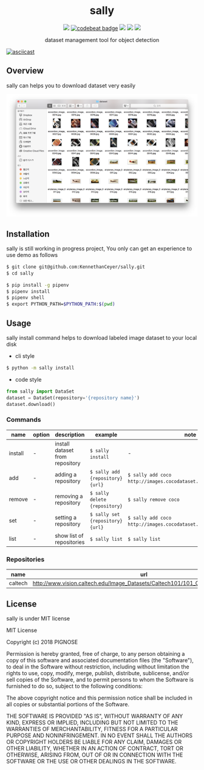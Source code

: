 <h1 align="center">sally</h1>

<p align="center">
    <a href="https://www.codefactor.io/repository/github/kennethanceyer/sally"><img src="https://www.codefactor.io/repository/github/kennethanceyer/sally/badge" /></a>
    <a href="https://codebeat.co/projects/github-com-kennethanceyer-sally-master"><img alt="codebeat badge" src="https://codebeat.co/badges/f92e5b84-3754-44fe-9a2e-f8fb5dcdd080" /></a>
    <a href="https://codeclimate.com/github/KennethanCeyer/sally/maintainability"><img src="https://api.codeclimate.com/v1/badges/3cfe32b8d506af47e678/maintainability" /></a>
    <a href="https://codeclimate.com/github/KennethanCeyer/sally/test_coverage"><img src="https://api.codeclimate.com/v1/badges/3cfe32b8d506af47e678/test_coverage" /></a>
    <a href="https://github.com/KennethanCeyer/sally/blob/master/LICENSE"><img src="https://img.shields.io/github/license/KennethanCeyer/sally.svg"></a>
</p>

<p align="center">dataset management tool for object detection</p>

[![asciicast](https://asciinema.org/a/187717.png)](https://asciinema.org/a/187717)

## Overview

sally can helps you to download dataset very easily

![dataset](./docs/.files/dataset.png)

## Installation

sally is still working in progress project, You only can get an experience to use demo as follows

```bash
$ git clone git@github.com:KennethanCeyer/sally.git
$ cd sally
```

```bash
$ pip install -g pipenv
$ pipenv install
$ pipenv shell
$ export PYTHON_PATH=$PYTHON_PATH:$(pwd)
```

## Usage

sally install command helps to download labeled image dataset to your local disk


- cli style
```bash
$ python -m sally install
```

- code style
```python
from sally import DataSet
dataset = DataSet(repository='{repository name}')
dataset.download()
```

### Commands

name | option | description | example | note
-----|--------|-------------|---------|----------
install | - | install dataset from repository | `$ sally install` | -
add | - | adding a repository | `$ sally add {repository} {url}` | `$ sally add coco http://images.cocodataset.org/zips/val2017.zip` | TBA
remove | - | removing a repository | `$ sally delete {repository}` | `$ sally remove coco` | TBA
set | - | setting a repository | `$ sally set {repository} {url}` | `$ sally add coco http://images.cocodataset.org/zips/val2017.zip` | TBA
list | - | show list of repositories | `$ sally list` | `$ sally list` | TBA

### Repositories

name | url | images
-----|-----|---------
caltech | http://www.vision.caltech.edu/Image_Datasets/Caltech101/101_ObjectCategories.tar.gz | 9145


## License

sally is under MIT license

MIT License

Copyright (c) 2018 PIGNOSE

Permission is hereby granted, free of charge, to any person obtaining a copy
of this software and associated documentation files (the "Software"), to deal
in the Software without restriction, including without limitation the rights
to use, copy, modify, merge, publish, distribute, sublicense, and/or sell
copies of the Software, and to permit persons to whom the Software is
furnished to do so, subject to the following conditions:

The above copyright notice and this permission notice shall be included in all
copies or substantial portions of the Software.

THE SOFTWARE IS PROVIDED "AS IS", WITHOUT WARRANTY OF ANY KIND, EXPRESS OR
IMPLIED, INCLUDING BUT NOT LIMITED TO THE WARRANTIES OF MERCHANTABILITY,
FITNESS FOR A PARTICULAR PURPOSE AND NONINFRINGEMENT. IN NO EVENT SHALL THE
AUTHORS OR COPYRIGHT HOLDERS BE LIABLE FOR ANY CLAIM, DAMAGES OR OTHER
LIABILITY, WHETHER IN AN ACTION OF CONTRACT, TORT OR OTHERWISE, ARISING FROM,
OUT OF OR IN CONNECTION WITH THE SOFTWARE OR THE USE OR OTHER DEALINGS IN THE
SOFTWARE.
